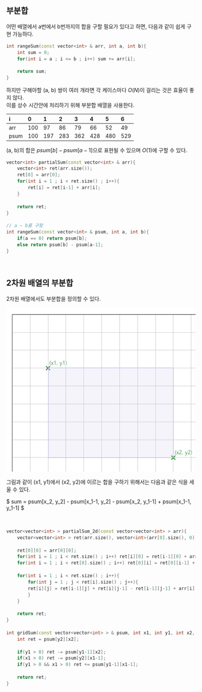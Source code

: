 ## 부분합

어떤 배열에서 a번에서 b번까지의 합을 구할 필요가 있다고 하면, 다음과 같이 쉽게 구현 가능하다.

``` cpp
int rangeSum(const vector<int> & arr, int a, int b){
	int sum = 0;
	for(int i = a ; i <= b ; i++) sum += arr[i];
	
	return sum;
}
```

하지만 구해야할 (a, b) 쌍이 여러 개라면 각 케이스마다 $O(N)$이 걸리는 것은 효율이 좋지 않다.  
이를 상수 시간안에 처리하기 위해 부분합 배열을 사용한다.

|i|0|1|2|3|4|5|6|
|:--|:--|:--|:--|:--|:--|:--|:--|
|arr|100|97|86|79|66|52|49|
|psum|100|197|283|362|428|480|529|

(a, b)의 합은 $psum[b] - psum[a-1]$으로 표현될 수 있으며 $O(1)$에 구할 수 있다.

``` cpp
vector<int> partialSum(const vector<int> & arr){
	vector<int> ret(arr.size());
	ret[0] = arr[0];
	for(int i = 1 ; i < ret.size() ; i++){
		ret[i] = ret[i-1] + arr[i];
	}

	return ret;
}

// a ~ b를 구함
int rangeSum(const vector<int> & psum, int a, int b){
	if(a == 0) return psum[b];
	else return psum[b] - psum[a-1];
}

```

<br/>

## 2차원 배열의 부분합

2차원 배열에서도 부분합을 정의할 수 있다.

![2d_psum](/images/2d_psum.png)

그림과 같이 (x1, y1)에서 (x2, y2)에 이르는 합을 구하기 위해서는 다음과 같은 식을 세울 수 있다.

$ sum = psum[x_2, y_2] - psum[x_1-1, y_2] - psum[x_2, y_1-1] + psum[x_1-1, y_1-1] $

<Br/>

``` cpp
vector<vector<int> > partialSum_2d(const vector<vector<int> > arr){
	vector<vector<int> > ret(arr.size(), vector<int>(arr[0].size(), 0));

	ret[0][0] = arr[0][0];
	for(int i = 1 ; i < ret.size() ; i++) ret[i][0] = ret[i-1][0] + arr[i][0];
	for(int i = 1 ; i < ret[0].size() ; i++) ret[0][i] = ret[0][i-1] + arr[0][i];

	for(int i = 1 ; i < ret.size() ; i++){
		for(int j = 1 ; j < ret[i].size() ; j++){
		ret[i][j] = ret[i-1][j] + ret[i][j-1] - ret[i-1][j-1] + arr[i][j]; 
		}
	}
	
	return ret;
}

int gridSum(const vector<vector<int> > & psum, int x1, int y1, int x2, int y2){
	int ret = psum[y2][x2];

	if(y1 > 0) ret -= psum[y1-1][x2];
	if(x1 > 0) ret -= psum[y2][x1-1];
	if(y1 > 0 && x1 > 0) ret += psum[y1-1][x1-1];

	return ret;
}
```
